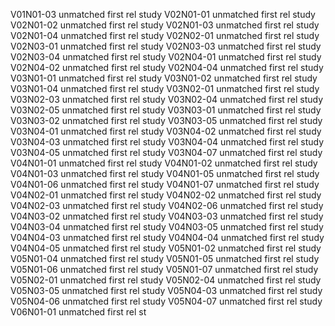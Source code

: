 V01N01-03 unmatched first rel study
V02N01-01 unmatched first rel study
V02N01-02 unmatched first rel study
V02N01-03 unmatched first rel study
V02N01-04 unmatched first rel study
V02N02-01 unmatched first rel study
V02N03-01 unmatched first rel study
V02N03-03 unmatched first rel study
V02N03-04 unmatched first rel study
V02N04-01 unmatched first rel study
V02N04-02 unmatched first rel study
V02N04-04 unmatched first rel study
V03N01-01 unmatched first rel study
V03N01-02 unmatched first rel study
V03N01-04 unmatched first rel study
V03N02-01 unmatched first rel study
V03N02-03 unmatched first rel study
V03N02-04 unmatched first rel study
V03N02-05 unmatched first rel study
V03N03-01 unmatched first rel study
V03N03-02 unmatched first rel study
V03N03-05 unmatched first rel study
V03N04-01 unmatched first rel study
V03N04-02 unmatched first rel study
V03N04-03 unmatched first rel study
V03N04-04 unmatched first rel study
V03N04-05 unmatched first rel study
V03N04-07 unmatched first rel study
V04N01-01 unmatched first rel study
V04N01-02 unmatched first rel study
V04N01-03 unmatched first rel study
V04N01-05 unmatched first rel study
V04N01-06 unmatched first rel study
V04N01-07 unmatched first rel study
V04N02-01 unmatched first rel study
V04N02-02 unmatched first rel study
V04N02-03 unmatched first rel study
V04N02-06 unmatched first rel study
V04N03-02 unmatched first rel study
V04N03-03 unmatched first rel study
V04N03-04 unmatched first rel study
V04N03-05 unmatched first rel study
V04N04-03 unmatched first rel study
V04N04-04 unmatched first rel study
V04N04-05 unmatched first rel study
V05N01-02 unmatched first rel study
V05N01-04 unmatched first rel study
V05N01-05 unmatched first rel study
V05N01-06 unmatched first rel study
V05N01-07 unmatched first rel study
V05N02-01 unmatched first rel study
V05N02-04 unmatched first rel study
V05N03-05 unmatched first rel study
V05N04-03 unmatched first rel study
V05N04-06 unmatched first rel study
V05N04-07 unmatched first rel study
V06N01-01 unmatched first rel st